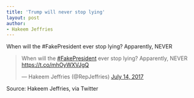 ```yaml
---
title: 'Trump will never stop lying'
layout: post
author:
- Hakeem Jeffries
---
```


When will the #FakePresident ever stop lying? Apparently, NEVER

<blockquote class="twitter-tweet"><p lang="en" dir="ltr">When will the <a href="https://twitter.com/hashtag/FakePresident?src=hash&amp;ref_src=twsrc%5Etfw">#FakePresident</a> ever stop lying? Apparently, NEVER <a href="https://t.co/mhOyWXVJgQ">https://t.co/mhOyWXVJgQ</a></p>&mdash; Hakeem Jeffries (@RepJeffries) <a href="https://twitter.com/RepJeffries/status/885932058429620224?ref_src=twsrc%5Etfw">July 14, 2017</a></blockquote> <script async src="https://platform.twitter.com/widgets.js" charset="utf-8"></script>

Source: Hakeem Jeffries, via Twitter
